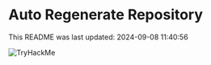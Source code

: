 # Auto Regenerate Repository

This README was last updated: 2024-09-08 11:40:56

 ![TryHackMe](https://tryhackme.com/badge/533634)